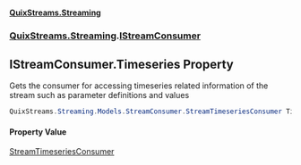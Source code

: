 #### [QuixStreams.Streaming](index.md 'index')
### [QuixStreams.Streaming](QuixStreams.Streaming.md 'QuixStreams.Streaming').[IStreamConsumer](IStreamConsumer.md 'QuixStreams.Streaming.IStreamConsumer')

## IStreamConsumer.Timeseries Property

Gets the consumer for accessing timeseries related information of the stream such as parameter definitions and values

```csharp
QuixStreams.Streaming.Models.StreamConsumer.StreamTimeseriesConsumer Timeseries { get; }
```

#### Property Value
[StreamTimeseriesConsumer](StreamTimeseriesConsumer.md 'QuixStreams.Streaming.Models.StreamConsumer.StreamTimeseriesConsumer')